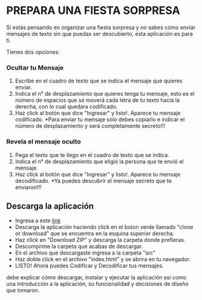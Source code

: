 # PREPARA UNA FIESTA SORPRESA

Sí estás pensando en organizar una fiesta sorpresa y no sabes cómo enviar mensajes de texto sin que puedas ser descubierto, esta aplicación es para ti.

Tienes dos opciones:

### Ocultar tu Mensaje
1) Escribe en el cuadro de texto que se indica el mensaje que quieres enviar.
2) Indica el n° de desplazamiento que quieres tenga tu mensaje, esto es el número de espacios que se moverá cada letra de tu texto hacia la derecha, con lo cual quedara codificado.
3) Haz click al botón que dice "Ingresar" y listo!. Aparece tu mensaje codificado.
*Para enviar tu mensaje solo debes copiarlo e indicar el número de desplazamiento y será completamente secreto!!!

### Revela el mensaje oculto
1) Pega el texto que te llego en el cuadro de texto que se indica.
2) Indica el n° de desplazamiento que eligió la persona que te envió el mensaje.
3) Haz click al botón que dice "Ingresar" y listo!. Aparece tu mensaje decodificado.
*Ya puedes descubrir el mensaje secreto que te enviaron!!!

## Descarga la aplicación
* Ingresa a este [link](https://github.com/VanessaAzocar/scl-2018-05-bc-core-am.git)
* Descarga la aplicación haciendo click en el boton verde llamado "clone or download" que se encuentra en la esquina superior derecha.
* Haz click en "Download ZIP" y descarga la carpeta donde prefieras.
* Descomprime la carpeta que acabas de descargar.
* En el archivo que descargaste ingresa a la carpeta "src"
* Haz doble click en el archivo "index.html" y se abrira en tu navegador.
* LISTO! Ahora puedes Codificar y Decodificar tus mensajes. 





debe explicar cómo descargar, instalar y ejecutar la aplicación así como una introducción a la aplicación, su funcionalidad y decisiones de diseño que tomaron.